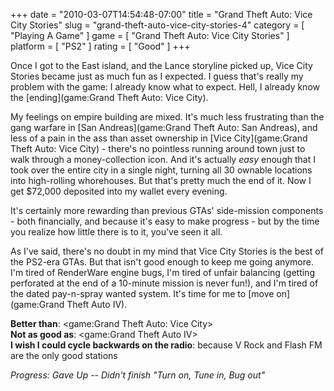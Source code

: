 +++
date = "2010-03-07T14:54:48-07:00"
title = "Grand Theft Auto: Vice City Stories"
slug = "grand-theft-auto-vice-city-stories-4"
category = [ "Playing A Game" ]
game = [ "Grand Theft Auto: Vice City Stories" ]
platform = [ "PS2" ]
rating = [ "Good" ]
+++

Once I got to the East island, and the Lance storyline picked up, Vice City Stories became just as much fun as I expected.  I guess that's really my problem with the game: I already know what to expect.  Hell, I already know the [ending](game:Grand Theft Auto: Vice City).

My feelings on empire building are mixed.  It's much less frustrating than the gang warfare in [San Andreas](game:Grand Theft Auto: San Andreas), and less of a pain in the ass than asset ownership in [Vice City](game:Grand Theft Auto: Vice City) - there's no pointless running around town just to walk through a money-collection icon.  And it's actually <i>easy</i> enough that I took over the entire city in a single night, turning all 30 ownable locations into high-rolling whorehouses.  But that's pretty much the end of it.  Now I get $72,000 deposited into my wallet every evening.

It's certainly more rewarding than previous GTAs' side-mission components - both financially, and because it's easy to make progress - but by the time you realize how little there is to it, you've seen it all.

As I've said, there's no doubt in my mind that Vice City Stories is the best of the PS2-era GTAs.  But that isn't good enough to keep me going anymore.  I'm tired of RenderWare engine bugs, I'm tired of unfair balancing (getting perforated at the end of a 10-minute mission is never fun!), and I'm tired of the dated pay-n-spray wanted system.  It's time for me to [move on](game:Grand Theft Auto IV).

<b>Better than</b>: <game:Grand Theft Auto: Vice City>  
<b>Not as good as</b>: <game:Grand Theft Auto IV>  
<b>I wish I could cycle backwards on the radio</b>: because V Rock and Flash FM are the only good stations

<i>Progress: Gave Up -- Didn't finish "Turn on, Tune in, Bug out"</i>